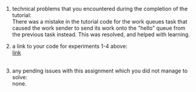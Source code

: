 


1. technical problems that you encountered during the completion of the tutorial: <br/>
   There was a mistake in the tutorial code for the work queues task that caused the work sender to send its work onto the "hello" queue from the previous task instead. This was resolved, and helped with learning.<br/>

3. a link to your code for experiments 1-4 above:<br/>
   [link](https://github.com/h586613/a7)<br/> <br/>

4. any pending issues with this assignment which you did not manage to solve: <br/>
   none.




